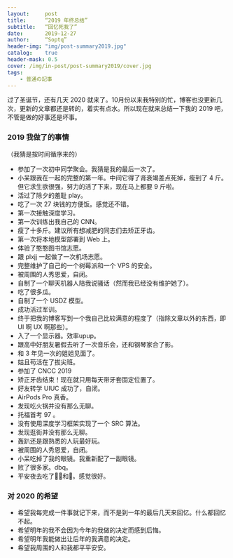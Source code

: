 ```yaml
---
layout:     post
title:      “2019 年终总结”
subtitle:   “回忆死我了”
date:       2019-12-27
author:     “Soptq”
header-img: "img/post-summary2019.jpg"
catalog:    true
header-mask: 0.5
cover: /img/in-post/post-summary2019/cover.jpg
tags:
    - 普通の記事
---
```


过了圣诞节，还有几天 2020 就来了。10月份以来我特别的忙，博客也没更新几次，更新的文章都还是转的，着实有点水。所以现在就来总结一下我的 2019 吧，不管是做的好事还是坏事。

### 2019 我做了的事情

（我猜是按时间循序来的）

* 参加了一次初中同学聚会。我猜是我的最后一次了。
* 小呆跟我在一起的完整的第一年。中间它得了肾衰竭差点死掉，瘦到了 4 斤。但它求生欲很强，努力的活了下来，现在马上都要 9 斤啦。
* 活过了除夕的羞耻 play。
* 吃了一次 27 块钱的方便饭。感觉还不错。
* 第一次接触深度学习。
* 第一次训练出我自己的 CNN。
* 瘦了十多斤。建议所有想减肥的同志们去矫正牙齿。
* 第一次将本地模型部署到 Web 上。
* 体验了憨憨图书馆志愿。
* 跟 plxjj 一起做了一次机场志愿。
* 完整维护了自己的一个树莓派和一个 VPS 的安全。
* 被周围的人秀恩爱，自闭。
* 自制了一个聊天机器人陪我说骚话（然而我已经没有维护她了）。
* 吃了很多瓜。
* 自制了一个 USDZ 模型。
* 成功活过军训。
* 终于把我的博客写到一个我自己比较满意的程度了（指除文章以外的东西，即 UI 啊 UX 啊那些）。
* 入了一个显示器。效率upup。
* 跟高中好朋友暑假去听了一次音乐会，还和钢琴家合了影。
* 和 3 年见一次的姐姐见面了。
* 姑且苟活在了拔尖班。
* 参加了 CNCC 2019
* 矫正牙齿结束！现在就只用每天带牙套固定位置了。
* 好友转学 UIUC 成功了，自闭。
* AirPods Pro 真香。
* 发现吃火锅并没有那么无聊。
* 托福首考 97 。
* 没有使用深度学习框架实现了一个 SRC 算法。
* 发现逛街并没有那么无聊。
* 轰趴还是跟熟悉的人玩最好玩。
* 被周围的人秀恩爱，自闭。
* 小呆吃掉了我的眼镜。我重新配了一副眼镜。
* 败了很多家。dbq。
* 平安夜去吃了🐑🍬和🍎。感觉很好。


### 对 2020 的希望

* 希望我每完成一件事就记下来，而不是到一年的最后几天来回忆。什么都回忆不起。
* 希望明年的我不会因为今年的我做的决定而感到后悔。
* 希望明年我能做出让后年的我满意的决定。
* 希望我周围的人和我都平平安安。

